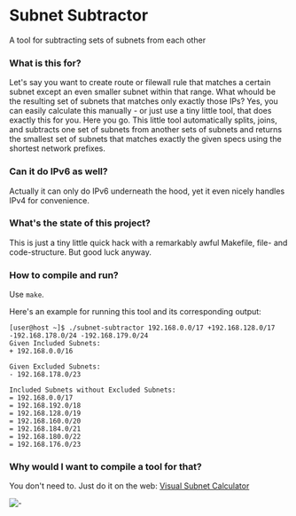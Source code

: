 # Subnet Subtractor
A tool for subtracting sets of subnets from each other

### What is this for?
Let's say you want to create route or filewall rule that matches a certain subnet except an even smaller subnet within that range. What whould be the resulting set of subnets that matches only exactly those IPs? Yes, you can easily calculate this manually - or just use a tiny little tool, that does exactly this for you. Here you go.
This little tool automatically splits, joins, and subtracts one set of subnets from another sets of subnets and returns the smallest set of subnets that matches exactly the given specs using the shortest network prefixes.

### Can it do IPv6 as well?
Actually it can only do IPv6 underneath the hood, yet it even nicely handles IPv4 for convenience.

### What's the state of this project?
This is just a tiny little quick hack with a remarkably awful Makefile, file- and code-structure. But good luck anyway.

### How to compile and run?
Use `make`.

Here's an example for running this tool and its corresponding output:
```
[user@host ~]$ ./subnet-subtractor 192.168.0.0/17 +192.168.128.0/17 -192.168.178.0/24 -192.168.179.0/24
Given Included Subnets:
+ 192.168.0.0/16

Given Excluded Subnets:
- 192.168.178.0/23

Included Subnets without Excluded Subnets:
= 192.168.0.0/17
= 192.168.192.0/18
= 192.168.128.0/19
= 192.168.160.0/20
= 192.168.184.0/21
= 192.168.180.0/22
= 192.168.176.0/23
```

### Why would I want to compile a tool for that?
You don't need to. Just do it on the web: [Visual Subnet Calculator](https://www.davidc.net/sites/default/subnets/subnets.html)

![-](https://miunske.eu/github/?subnetcalc)
